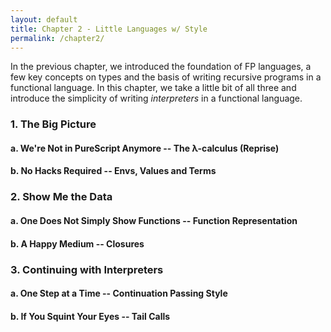 ```yaml
---
layout: default
title: Chapter 2 - Little Languages w/ Style
permalink: /chapter2/
---
```

In the previous chapter, we introduced the foundation of FP languages, a few key concepts on types and the basis of writing recursive programs in a functional language. In this chapter, we take a little bit of all three and introduce the simplicity of writing *interpreters* in a functional language.

### 1. The Big Picture

#### a. We're Not in PureScript Anymore -- The λ-calculus (Reprise)
<!--
Thank you Alonzo Church
Turing complete
-->

#### b. No Hacks Required -- Envs, Values and Terms
<!--
obviously
interpreter goes here
show what it can do (factorial)
-->

### 2. Show Me the Data

#### a. One Does Not Simply Show Functions -- Function Representation
<!--
Why can't we show functions?
show how other languages do it (haskell, racket, javascript)
-->
#### b. A Happy Medium -- Closures
<!--
The essence of a function (pieces)
interpreter goes here (little changes only)
-->

### 3. Continuing with Interpreters

#### a. One Step at a Time -- Continuation Passing Style
<!-- 
What is a continuation
Convert a few basic function
-->
#### b. If You Squint Your Eyes -- Tail Calls
<!--
calling in tail position
graze on what writing in this way looks like
interpreter goes here
-->
